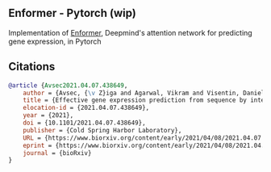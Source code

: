 ## Enformer - Pytorch (wip)

Implementation of <a href="https://deepmind.com/blog/article/enformer">Enformer</a>, Deepmind's attention network for predicting gene expression, in Pytorch

## Citations

```bibtex
@article {Avsec2021.04.07.438649,
    author = {Avsec, {\v Z}iga and Agarwal, Vikram and Visentin, Daniel and Ledsam, Joseph R. and Grabska-Barwinska, Agnieszka and Taylor, Kyle R. and Assael, Yannis and Jumper, John and Kohli, Pushmeet and Kelley, David R.},
    title = {Effective gene expression prediction from sequence by integrating long-range interactions},
    elocation-id = {2021.04.07.438649},
    year = {2021},
    doi = {10.1101/2021.04.07.438649},
    publisher = {Cold Spring Harbor Laboratory},
    URL = {https://www.biorxiv.org/content/early/2021/04/08/2021.04.07.438649},
    eprint = {https://www.biorxiv.org/content/early/2021/04/08/2021.04.07.438649.full.pdf},
    journal = {bioRxiv}
}
```
